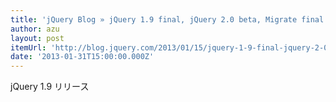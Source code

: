 ```yaml
---
title: 'jQuery Blog » jQuery 1.9 final, jQuery 2.0 beta, Migrate final released'
author: azu
layout: post
itemUrl: 'http://blog.jquery.com/2013/01/15/jquery-1-9-final-jquery-2-0-beta-migrate-final-released/'
date: '2013-01-31T15:00:00.000Z'
---
```

jQuery 1.9 リリース
